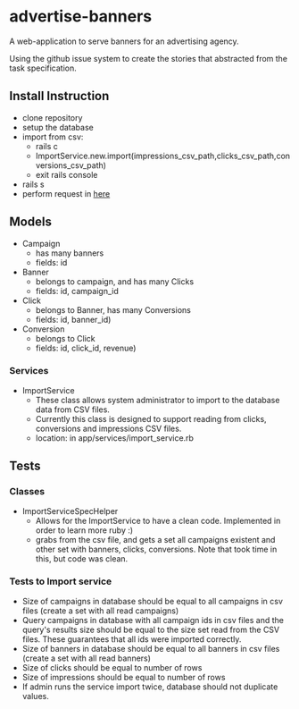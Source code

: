 # advertise-banners
A web-application to serve banners for an advertising agency.


Using the github issue system to create the stories that abstracted from the task specification.

## Install Instruction
  * clone repository
  * setup the database
  * import from csv:
    * rails c
    * ImportService.new.import(impressions_csv_path,clicks_csv_path,conversions_csv_path)
    * exit rails console
  * rails s
  * perform request in [here](http://localhost:300/campaigns/1)


## Models
  * Campaign
    * has many banners
    * fields: id
  * Banner
    * belongs to campaign, and has many Clicks
    * fields: id, campaign_id
  * Click
    * belongs to Banner, has many Conversions
    * fields: id, banner_id)
  * Conversion
    * belongs to Click
    * fields: id, click_id, revenue)

### Services
  * ImportService
    * These class allows system administrator to import to the database data from CSV files.
    * Currently this class is designed to support reading from clicks, conversions and impressions CSV files.
    * location: in app/services/import_service.rb

## Tests
### Classes
  * ImportServiceSpecHelper
    * Allows for the ImportService to have a clean code. Implemented in order to learn more ruby :)
    * grabs from the csv file, and gets a set all campaigns existent and other set with banners, clicks, conversions. Note that took time in this, but code was clean.
### Tests to Import service
  * Size of campaigns in database should be equal to all campaigns in csv files (create a set with all read campaigns)
  * Query campaigns in database with all campaign ids in csv files and the query's results size should be equal to the size set read from the CSV files. These guarantees that all ids were imported correctly.
  * Size of banners in database should be equal to all banners in csv files (create a set with all read banners)
  * Size of clicks should be equal to number of rows
  * Size of impressions should be equal to number of rows
  * If admin runs the service import twice, database should not duplicate values.

